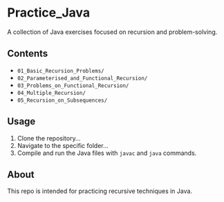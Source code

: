 # Practice_Java

A collection of Java exercises focused on recursion and problem-solving.

## Contents

- `01_Basic_Recursion_Problems/`
- `02_Parameterised_and_Functional_Recursion/`
- `03_Problems_on_Functional_Recursion/`
- `04_Multiple_Recursion/`
- `05_Recursion_on_Subsequences/`

## Usage

1. Clone the repository…
2. Navigate to the specific folder…
3. Compile and run the Java files with `javac` and `java` commands.

## About

This repo is intended for practicing recursive techniques in Java.
